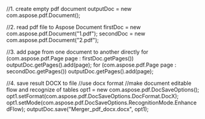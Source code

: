 
//1. create empty pdf document
outputDoc = new com.aspose.pdf.Document();

//2. read pdf file to Aspose Document
firstDoc = new com.aspose.pdf.Document("1.pdf");
secondDoc = new com.aspose.pdf.Document("2.pdf");

//3. add page from one document to another directly
for (com.aspose.pdf.Page page : firstDoc.getPages())
    outputDoc.getPages().add(page);
for (com.aspose.pdf.Page page : secondDoc.getPages())
    outputDoc.getPages().add(page);

//4. save result DOCX to file
//use docx format
//make document editable flow and recognize of tables
opt1 = new com.aspose.pdf.DocSaveOptions();
opt1.setFormat(com.aspose.pdf.DocSaveOptions.DocFormat.DocX);
opt1.setMode(com.aspose.pdf.DocSaveOptions.RecognitionMode.EnhancedFlow);
outputDoc.save("Merger_pdf_docx.docx", opt1);
